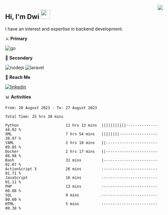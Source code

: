 [<img src="https://komarev.com/ghpvc/?username=masred&color=green&style=flat-square&label=Profile+Views" align="right">](github.com/masred)

## Hi, I'm Dwi <img src="https://raw.githubusercontent.com/MartinHeinz/MartinHeinz/master/wave.gif" width="30px">

I have an interest and expertise in backend development.

⚔️ **Primary**

![go](https://img.shields.io/badge/---?logo=go&label=Golang&style=social)

🔪 **Secondary**

![nodejs](https://img.shields.io/badge/---?logo=node.js&label=Node.js&style=social&logoColor=green)
![laravel](https://img.shields.io/badge/---?logo=laravel&label=Laravel&style=social)

🔗 **Reach Me**

[![linkedin](https://img.shields.io/badge/---?logo=linkedin&label=LinkedIn&style=social)](https://linkedin.com/in/dwifitriyanto)

📊 **Activities**

<!--START_SECTION:waka-->

```all_time
From: 20 August 2023 - To: 27 August 2023

Total Time: 25 hrs 30 mins

Python                     11 hrs 13 mins  |||||||||||--------------   44.02 %
XML                        7 hrs 54 mins   ||||||||-----------------   30.97 %
YAML                       2 hrs 18 mins   ||-----------------------   09.05 %
Docker                     2 hrs 17 mins   ||-----------------------   08.98 %
Bash                       31 mins         |------------------------   02.07 %
ActionScript 3             26 mins         -------------------------   01.71 %
JavaScript                 16 mins         -------------------------   01.11 %
PHP                        13 mins         -------------------------   00.88 %
SQL                        9 mins          -------------------------   00.60 %
HTML                       5 mins          -------------------------   00.38 %
```

<!--END_SECTION:waka-->
